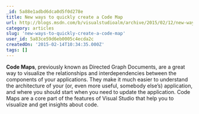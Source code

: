 ```yaml
---
_id: 5a88e1adbd6dca0d5f0d278e
title: New ways to quickly create a Code Map
url: http://blogs.msdn.com/b/visualstudioalm/archive/2015/02/12/new-ways-to-quickly-create-a-code-map.aspx
category: articles
slug: 'new-ways-to-quickly-create-a-code-map'
user_id: 5a83ce59d6eb0005c4ecda2c
createdOn: '2015-02-14T10:34:35.000Z'
tags: []
---
```


<strong>Code Maps</strong>, previously known as Directed Graph Documents, are a great way to visualize the relationships and interdependencies between the components of your applications. They make it much easier to understand the architecture of your (or, even more useful, somebody else’s) application, and where you should start when you need to update the application. Code Maps are a core part of the features of Visual Studio that help you to visualize and get insights about code.
